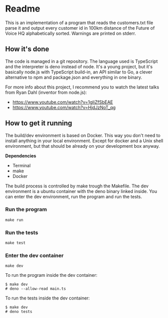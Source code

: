 # Readme

This is an implementation of a program that reads the customers.txt file parse it and output every customer id in 100km distance of the Future of Voice HQ alphabetically sorted. Warnings are printed on stderr.

## How it's done

The code is managed in a git repository. The language used is TypeScript and the interpreter is deno instead of node. It's a young project, but it's basically node.js with TypeScript build-in, an API similar to Go, a clever alternative to npm and package.json and everything in one binary.

For more info about this project, I recommend you to watch the latest talks from Ryan Dahl (inventor from node.js):

-   https://www.youtube.com/watch?v=1gIiZfSbEAE
-   https://www.youtube.com/watch?v=HjdJzNoT_qg

## How to get it running

The build/dev environment is based on Docker. This way you don't need to install anything in your local environment. Except for docker and a Unix shell environment, but that should be already on your development box anyway.

**Dependencies**

-   Terminal
-   make
-   Docker

The build process is controlled by make trough the Makefile. The dev environment is a ubuntu container with the deno binary linked inside. You can enter the dev environment, run the program and run the tests.

### Run the program

```
make run
```

### Run the tests

```
make test
```

### Enter the dev container

```
make dev
```

To run the program inside the dev container:

```
$ make dev
# deno --allow-read main.ts
```

To run the tests inside the dev container:

```
$ make dev
# deno tests
```
